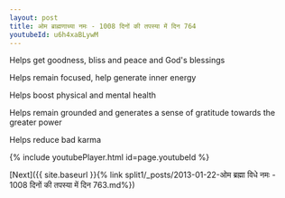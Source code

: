 ```yaml
---
layout: post
title: ओम ब्राह्मणाच्या नमः - 1008 दिनों की तपस्या में दिन 764
youtubeId: u6h4xaBLywM
---
```

 
 
Helps get goodness, bliss and peace and God's blessings
 
Helps remain focused, help generate inner energy 
 
Helps boost physical and mental health 
 
Helps remain grounded and generates a sense of gratitude towards the greater power 
 
Helps reduce bad karma
 
 
 
 


{% include youtubePlayer.html id=page.youtubeId %}
 
[Next]({{ site.baseurl }}{% link  split1/_posts/2013-01-22-ओम ब्रह्मा विधे नमः - 1008 दिनों की तपस्या में दिन 763.md%})
 
